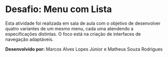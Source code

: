 # Desafio: Menu com Lista

Esta atividade foi realizada em sala de aula com o objetivo de desenvolver quatro variantes de um mesmo menu, cada uma atendendo a especificações distintas. O foco está na criação de interfaces de navegação adaptáveis.

**Desenvolvido por:** Marcos Alves Lopes Júnior e Matheus Souza Rodrigues
